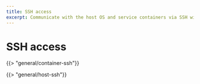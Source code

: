 ```yaml
---
title: SSH access
excerpt: Communicate with the host OS and service containers via SSH with resin.io
---
```


# SSH access

{{> "general/container-ssh"}}

{{> "general/host-ssh"}}